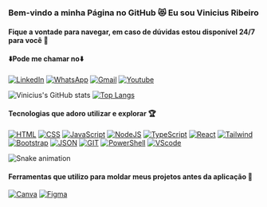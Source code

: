 ### Bem-vindo a minha Página no GitHub 😻 Eu sou Vinicius Ribeiro 
#### Fique a vontade para navegar, em caso de dúvidas estou disponível 24/7 para você 🫵
#### ⬇️Pode me chamar no⬇️

[![LinkedIn](	https://img.shields.io/badge/LinkedIn-0077B5?style=for-the-badge&logo=linkedin&logoColor=white)]([link](https://www.linkedin.com/in/vinicius-ribeiro-4690741ba/)) 
[![WhatsApp ](https://img.shields.io/badge/WhatsApp-25D366?style=for-the-badge&logo=whatsapp&logoColor=white)](#) 
[![Gmail](	https://img.shields.io/badge/Gmail-D14836?style=for-the-badge&logo=gmail&logoColor=white)](#) 
[![Youtube](	https://img.shields.io/badge/YouTube-FF0000?style=for-the-badge&logo=youtube&logoColor=white)](#) 

![Vinicius's GitHub stats](https://github-readme-stats.vercel.app/api?username=Vineco77&show_icons=true&theme=radical)
[![Top Langs](https://github-readme-stats.vercel.app/api/top-langs/?username=Vineco77)](https://github.com/Vineco77/github-readme-stats)
  
#### Tecnologias que adoro utilizar e explorar 🏆

[![HTML](	https://img.shields.io/badge/HTML-239120?style=for-the-badge&logo=html5&logoColor=white)](#) 
[![CSS](		https://img.shields.io/badge/CSS-239120?&style=for-the-badge&logo=css3&logoColor=white)](#) 
[![JavaScript](	https://img.shields.io/badge/JavaScript-323330?style=for-the-badge&logo=javascript&logoColor=F7DF1E)](#) 
[![NodeJS](	https://img.shields.io/badge/Node.js-43853D?style=for-the-badge&logo=node.js&logoColor=white)](#) 
[![TypeScript](		https://img.shields.io/badge/TypeScript-007ACC?style=for-the-badge&logo=typescript&logoColor=white)](#) 
[![React](	https://img.shields.io/badge/React-20232A?style=for-the-badge&logo=react&logoColor=61DAFB)](#) 
[![Tailwind](		https://img.shields.io/badge/Tailwind_CSS-38B2AC?style=for-the-badge&logo=tailwind-css&logoColor=white)](#) 
[![Bootstrap](	https://img.shields.io/badge/Bootstrap-563D7C?style=for-the-badge&logo=bootstrap&logoColor=white)](#) 
[![JSON](	https://img.shields.io/badge/json%20web%20tokens-323330?style=for-the-badge&logo=json-web-tokens&logoColor=pink)](#) 
[![GIT](	https://img.shields.io/badge/GIT-E44C30?style=for-the-badge&logo=git&logoColor=white)](#) 
[![PowerShell](	https://img.shields.io/badge/powershell-5391FE?style=for-the-badge&logo=powershell&logoColor=white)](#) 
[![VScode](	https://img.shields.io/badge/Made%20for-VSCode-1f425f.svg)](#) 

![Snake animation](https://github.com/LuigiGF/LuigiGF/blob/output/github-contribution-grid-snake.svg)

#### Ferramentas que utilizo para moldar meus projetos antes da aplicação 💅

[![Canva](		https://img.shields.io/badge/Canva-%2300C4CC.svg?&style=for-the-badge&logo=Canva&logoColor=white)](#) 
[![Figma](	https://img.shields.io/badge/Figma-F24E1E?style=for-the-badge&logo=figma&logoColor=white)](#) 


